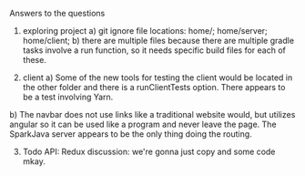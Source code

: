 Answers to the questions

1) exploring project
a) git ignore file locations: home/; home/server; home/client; 
b) there are multiple files because there are multiple gradle tasks
involve a run function, so it needs specific build files for each of these.

2) client
a) Some of the new tools for testing the client would be located
in the other folder and there is a runClientTests option.  There appears
to be a test involving Yarn.

b) The navbar does not use links like a traditional website would, but utilizes
angular so it can be used like a program and never leave the page.  The SparkJava server
appears to be the only thing doing the routing.

3) Todo API: Redux
discussion: we're gonna just copy and some code mkay.


